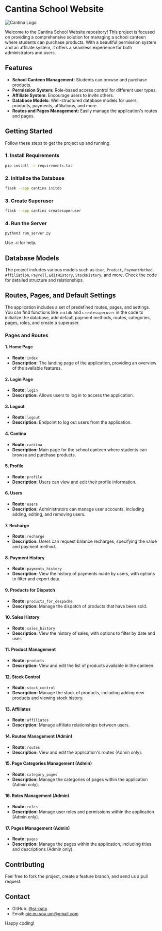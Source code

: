 # Cantina School Website

![Cantina Logo](/cantina/static/img/favicon.ico)

Welcome to the Cantina School Website repository! This project is focused on providing a comprehensive solution for managing a school canteen where students can purchase products. With a beautiful permission system and an affiliate system, it offers a seamless experience for both administrators and users.

## Features

- **School Canteen Management:** Students can browse and purchase products.
- **Permission System:** Role-based access control for different user types.
- **Affiliate System:** Encourage users to invite others.
- **Database Models:** Well-structured database models for users, products, payments, affiliations, and more.
- **Routes and Pages Management:** Easily manage the application's routes and pages.

## Getting Started

Follow these steps to get the project up and running:

### 1. Install Requirements

```bash
pip install -r requirements.txt
```

### 2. Initialize the Database

```bash
flask --app cantina initdb
```

### 3. Create Superuser

```bash
flask --app cantina createsuperuser
```

### 4. Run the Server

```bash
python3 run_server.py
```
Use `-H` for help.

## Database Models

The project includes various models such as `User`, `Product`, `PaymentMethod`, `Affiliation`, `Payroll`, `EditHistory`, `StockHistory`, and more. Check the code for detailed structure and relationships.

## Routes, Pages, and Default Settings

The application includes a set of predefined routes, pages, and settings. You can find functions like `initdb` and `createsuperuser` in the code to initialize the database, add default payment methods, routes, categories, pages, roles, and create a superuser.


### Pages and Routes

#### 1. **Home Page**
   - **Route:** `index`
   - **Description:** The landing page of the application, providing an overview of the available features.

#### 2. **Login Page**
   - **Route:** `login`
   - **Description:** Allows users to log in to access the application.

#### 3. **Logout**
   - **Route:** `logout`
   - **Description:** Endpoint to log out users from the application.

#### 4. **Cantina**
   - **Route:** `cantina`
   - **Description:** Main page for the school canteen where students can browse and purchase products.

#### 5. **Profile**
   - **Route:** `profile`
   - **Description:** Users can view and edit their profile information.

#### 6. **Users**
   - **Route:** `users`
   - **Description:** Administrators can manage user accounts, including adding, editing, and removing users.

#### 7. **Recharge**
   - **Route:** `recharge`
   - **Description:** Users can request balance recharges, specifying the value and payment method.

#### 8. **Payment History**
   - **Route:** `payments_history`
   - **Description:** View the history of payments made by users, with options to filter and export data.

#### 9. **Products for Dispatch**
   - **Route:** `products_for_despache`
   - **Description:** Manage the dispatch of products that have been sold.

#### 10. **Sales History**
   - **Route:** `sales_history`
   - **Description:** View the history of sales, with options to filter by date and user.

#### 11. **Product Management**
   - **Route:** `products`
   - **Description:** View and edit the list of products available in the canteen.

#### 12. **Stock Control**
   - **Route:** `stock_control`
   - **Description:** Manage the stock of products, including adding new products and viewing stock history.

#### 13. **Affiliates**
   - **Route:** `affiliates`
   - **Description:** Manage affiliate relationships between users.

#### 14. **Routes Management (Admin)**
   - **Route:** `routes`
   - **Description:** View and edit the application's routes (Admin only).

#### 15. **Page Categories Management (Admin)**
   - **Route:** `category_pages`
   - **Description:** Manage the categories of pages within the application (Admin only).

#### 16. **Roles Management (Admin)**
   - **Route:** `roles`
   - **Description:** Manage user roles and permissions within the application (Admin only).

#### 17. **Pages Management (Admin)**
   - **Route:** `pages`
   - **Description:** Manage the pages within the application, including titles and descriptions (Admin only).

## Contributing

Feel free to fork the project, create a feature branch, and send us a pull request.


## Contact

- GitHub: [@sr-pato](https://github.com/sr-pato)
- Email: oie.eu.sou.um@gmail.com

Happy coding!